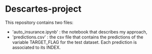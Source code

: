 # Descartes-project

This repository contains two files:
- 'auto_insurance.ipynb' : the notebook that describes my approach,
- 'predictions.csv' : the csv file that contains the predictions of the variable TARGET_FLAG for the test dataset. Each prediction is associated to its INDEX.
